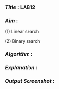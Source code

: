 ### ***Title*** : LAB12
### ***Aim*** :

(1) Linear search

(2) Binary search

### ***Algorithm*** :

### ***Explanation*** :

### ***Output Screenshot*** :
